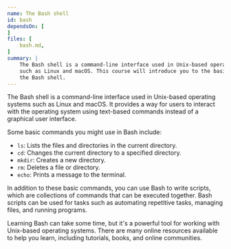 ```yaml
---
name: The Bash shell
id: bash
dependsOn: [
]
files: [
    bash.md,
]
summary: |
    The Bash shell is a command-line interface used in Unix-based operating systems
    such as Linux and macOS. This course will introduce you to the basics of using
    the Bash shell.
---
```



The Bash shell is a command-line interface used in Unix-based operating systems
such as Linux and macOS. It provides a way for users to interact with the
operating system using text-based commands instead of a graphical user
interface.

Some basic commands you might use in Bash include:

- `ls`: Lists the files and directories in the current directory.
- `cd`: Changes the current directory to a specified directory.
- `mkdir`: Creates a new directory.
- `rm`: Deletes a file or directory.
- `echo`: Prints a message to the terminal.

In addition to these basic commands, you can use Bash to write scripts, which
are collections of commands that can be executed together. Bash scripts can be
used for tasks such as automating repetitive tasks, managing files, and running
programs.

Learning Bash can take some time, but it's a powerful tool for working with
Unix-based operating systems. There are many online resources available to help
you learn, including tutorials, books, and online communities.